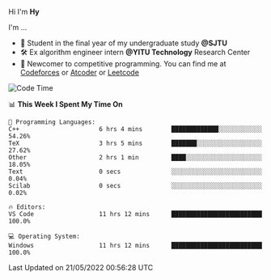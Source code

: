 Hi I'm **Hy**

I'm ...
- 📖 Student in the final year of my undergraduate study **@SJTU**
- 🛠️ Ex algorithm engineer intern **@YITU Technology** Research Center
- 🏅 Newcomer to competitive programming. You can find me at [Codeforces](https://codeforces.com/profile/Hy3) or [Atcoder](https://atcoder.jp/users/Hy3) or [Leetcode](https://leetcode-cn.com/u/_hy3/)


<!--START_SECTION:waka-->
![Code Time](http://img.shields.io/badge/Code%20Time-0%20secs-blue)

📊 **This Week I Spent My Time On** 

```text
💬 Programming Languages: 
C++                      6 hrs 4 mins        █████████████░░░░░░░░░░░░   54.26% 
TeX                      3 hrs 5 mins        ███████░░░░░░░░░░░░░░░░░░   27.62% 
Other                    2 hrs 1 min         ████░░░░░░░░░░░░░░░░░░░░░   18.05% 
Text                     0 secs              ░░░░░░░░░░░░░░░░░░░░░░░░░   0.04% 
Scilab                   0 secs              ░░░░░░░░░░░░░░░░░░░░░░░░░   0.02%

🔥 Editors: 
VS Code                  11 hrs 12 mins      █████████████████████████   100.0%

💻 Operating System: 
Windows                  11 hrs 12 mins      █████████████████████████   100.0%

```


 Last Updated on 21/05/2022 00:56:28 UTC
<!--END_SECTION:waka-->

